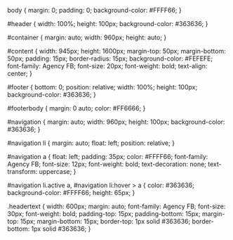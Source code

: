 body
{
	margin: 0;
	padding: 0;
	background-color: #FFFF66;
}	

#header
{
	width: 100%;
	height: 100px;
	background-color: #363636;
}

#container
{
	margin: auto;
	width: 960px;
	height: auto;
}

#content
{
	width: 945px;
	height: 1600px;
	margin-top: 50px;
	margin-bottom: 50px;
	padding: 15px;
	border-radius: 15px;
	background-color: #FEFEFE;
	font-family: Agency FB;
	font-size: 20px;
	font-weight: bold;
	text-align: center;
}

#footer
{
	bottom: 0;
	position: relative;
	width: 100%;
	height: 100px;
	background-color: #363636;
}

#footerbody {
	margin: 0 auto;
	color: #FF6666;
}

#navigation
{
	margin: auto;
	width: 960px;
	height: 100px;
	background-color: #363636;
}

#navigation li
{
	margin: auto;
	float: left;
	position: relative;
}

#navigation a
{
	float: left;
	padding: 35px;
	color: #FFFF66;
	font-family: Agency FB;
	font-size: 12px;
	font-weight: bold;
	text-decoration: none;
	text-transform: uppercase;
}

#navigation li.active a,
#navigation li:hover > a
{
	color: #363636;
	background-color: #FFFF66;
	height: 65px;
}

.headertext
{
	width: 600px;
	margin: auto;
	font-family: Agency FB;
	font-size: 30px;
	font-weight: bold;
	padding-top: 15px;
	padding-bottom: 15px;
	margin-top: 15px;
	margin-bottom: 15px;
	border-top: 1px solid #363636;
	border-bottom: 1px solid #363636;
}	
